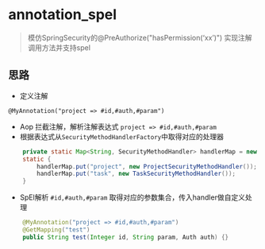 # annotation_spel
> 模仿SpringSecurity的@PreAuthorize("hasPermission(‘xx’)") 实现注解调用方法并支持spel

## 思路
- 定义注解
```
@MyAnnotation("project => #id,#auth,#param")
```
- Aop 拦截注解，解析注解表达式 `project => #id,#auth,#param`
- 根据表达式从`SecurityMethodHandlerFactory`中取得对应的处理器
```java
    private static Map<String, SecurityMethodHandler> handlerMap = new ConcurrentHashMap<>();
    static {
        handlerMap.put("project", new ProjectSecurityMethodHandler());
        handlerMap.put("task", new TaskSecurityMethodHandler());
    }
```
- SpEl解析 `#id,#auth,#param` 取得对应的参数集合，传入handler做自定义处理
```java
    @MyAnnotation("project => #id,#auth,#param")
    @GetMapping("test")
    public String test(Integer id, String param, Auth auth) {}
```